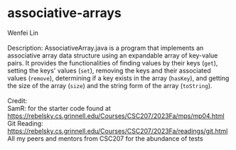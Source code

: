 # associative-arrays
Wenfei Lin <br /><br />
Description: AssociativeArray.java is a program that implements an associative array data structure using an expandable array of key-value pairs. It provides the functionalities of finding values by their keys (`get`), setting the keys' values (`set`), removing the keys and their associated values (`remove`), determining if a key exists in the array (`hasKey`), and getting the size of the array (`size`) and the string form of the array (`toString`).<br /><br />
Credit: <br />
SamR: for the starter code found at https://rebelsky.cs.grinnell.edu/Courses/CSC207/2023Fa/mps/mp04.html<br />
Git Reading: https://rebelsky.cs.grinnell.edu/Courses/CSC207/2023Fa/readings/git.html<br />
All my peers and mentors from CSC207 for the abundance of tests